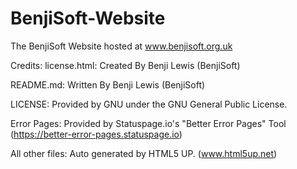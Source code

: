# BenjiSoft-Website
The BenjiSoft Website hosted at www.benjisoft.org.uk

Credits: license.html: Created By Benji Lewis (BenjiSoft)

README.md: Written By Benji Lewis (BenjiSoft)

LICENSE: Provided by GNU under the GNU General Public License.

Error Pages: Provided by Statuspage.io's "Better Error Pages" Tool (https://better-error-pages.statuspage.io)

All other files: Auto generated by HTML5 UP. (www.html5up.net)
